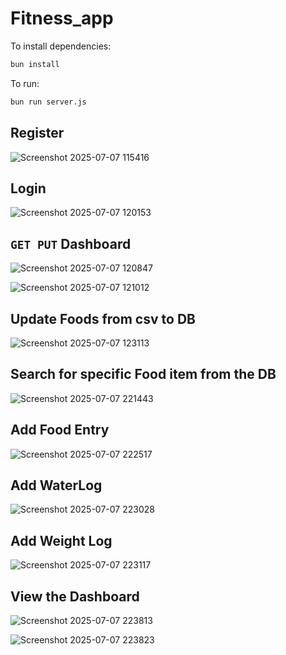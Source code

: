 # Fitness_app

To install dependencies:

```bash
bun install
```

To run:

```bash
bun run server.js
```


## Register

![Screenshot 2025-07-07 115416](https://github.com/user-attachments/assets/11f3d737-393d-4e08-baa7-36fe2605d939)

## Login

![Screenshot 2025-07-07 120153](https://github.com/user-attachments/assets/c978bb12-19ff-46b4-af17-4fe4494304a2)

## ```GET PUT```  Dashboard

![Screenshot 2025-07-07 120847](https://github.com/user-attachments/assets/2174cdea-e429-4f35-831b-c11bda93d0c6)

![Screenshot 2025-07-07 121012](https://github.com/user-attachments/assets/ed8155c5-ddf1-45bc-b6be-a6291d13406f)

## Update Foods from csv to DB

![Screenshot 2025-07-07 123113](https://github.com/user-attachments/assets/d0dad312-c2a6-4e49-a8d7-d6c6b6bb48fb)


## Search for specific Food item from the DB

![Screenshot 2025-07-07 221443](https://github.com/user-attachments/assets/8fb30270-7da3-48c7-bd84-c6f6c47a1037)


## Add Food Entry

![Screenshot 2025-07-07 222517](https://github.com/user-attachments/assets/25c11ca4-fc13-4e18-b844-7951f13bb392)


## Add WaterLog

![Screenshot 2025-07-07 223028](https://github.com/user-attachments/assets/3377b04f-46d3-4188-ab5f-4e4950ed7734)


## Add Weight Log

![Screenshot 2025-07-07 223117](https://github.com/user-attachments/assets/8fbffd33-3a16-403b-995c-7211e3a0b740)


## View the Dashboard

![Screenshot 2025-07-07 223813](https://github.com/user-attachments/assets/bf706472-b3d2-4568-a469-f432dc8dce1d)

![Screenshot 2025-07-07 223823](https://github.com/user-attachments/assets/78a713af-6f50-4bb6-864c-bd45c8faa2a6)





